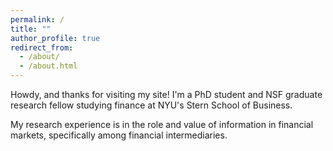 ```yaml
---
permalink: /
title: ""
author_profile: true
redirect_from: 
  - /about/
  - /about.html
---
```


Howdy, and thanks for visiting my site! I'm a PhD student and NSF graduate research fellow studying finance at NYU's Stern School of Business.

My research experience is in the role and value of information in financial markets, specifically among financial intermediaries.

